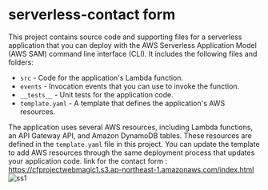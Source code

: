 # serverless-contact form

This project contains source code and supporting files for a serverless application that you can deploy with the AWS Serverless Application Model (AWS SAM) command line interface (CLI). It includes the following files and folders:

- `src` - Code for the application's Lambda function.
- `events` - Invocation events that you can use to invoke the function.
- `__tests__` - Unit tests for the application code. 
- `template.yaml` - A template that defines the application's AWS resources.

The application uses several AWS resources, including Lambda functions, an API Gateway API, and Amazon DynamoDB tables. These resources are defined in the `template.yaml` file in this project. You can update the template to add AWS resources through the same deployment process that updates your application code.
link for the contact form :
https://cfprojectwebmagic1.s3.ap-northeast-1.amazonaws.com/index.html
![ss1](https://github.com/Rushikesh177/Serverless-Contact-form-AWS/assets/95340652/82239dc0-3f57-4def-a057-bafd88daa319)
